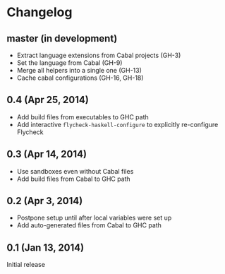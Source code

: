 Changelog
=========

master (in development)
-----------------------

- Extract language extensions from Cabal projects (GH-3)
- Set the language from Cabal (GH-9)
- Merge all helpers into a single one (GH-13)
- Cache cabal configurations (GH-16, GH-18)

0.4 (Apr 25, 2014)
------------------

- Add build files from executables to GHC path
- Add interactive `flycheck-haskell-configure` to explicitly re-configure
  Flycheck

0.3 (Apr 14, 2014)
------------------

- Use sandboxes even without Cabal files
- Add build files from Cabal to GHC path

0.2 (Apr 3, 2014)
-----------------

- Postpone setup until after local variables were set up
- Add auto-generated files from Cabal to GHC path

0.1 (Jan 13, 2014)
------------------

Initial release
